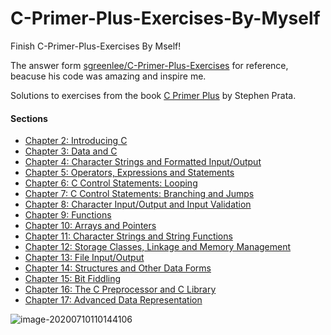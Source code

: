# C-Primer-Plus-Exercises-By-Myself

Finish C-Primer-Plus-Exercises By Mself!

The answer form [sgreenlee/C-Primer-Plus-Exercises](https://github.com/sgreenlee/C-Primer-Plus-Exercises) for reference, beacuse his code was amazing and inspire me.

Solutions to exercises from the book [C Primer Plus](http://www.amazon.com/Primer-Plus-6th-Developers-Library/dp/0321928423/ref=sr_1_1?ie=UTF8&qid=1444160774&sr=8-1&keywords=c+primer+plus) by Stephen Prata.

#### Sections

- [Chapter 2: Introducing C](https://github.com/Annihilater/C-Primer-Plus-Exercises-By-Myself/tree/master/chapter_2)
- [Chapter 3: Data and C](https://github.com/Annihilater/C-Primer-Plus-Exercises-By-Myself/tree/master/chapter_3)
- [Chapter 4: Character Strings and Formatted Input/Output](https://github.com/Annihilater/C-Primer-Plus-Exercises-By-Myself/tree/master/chapter_4)
- [Chapter 5: Operators, Expressions and Statements](https://github.com/Annihilater/C-Primer-Plus-Exercises-By-Myself/tree/master/chapter_5)
- [Chapter 6: C Control Statements: Looping](https://github.com/Annihilater/C-Primer-Plus-Exercises-By-Myself/tree/master/chapter_6)
- [Chapter 7: C Control Statements: Branching and Jumps](https://github.com/Annihilater/C-Primer-Plus-Exercises-By-Myself/tree/master/chapter_7)
- [Chapter 8: Character Input/Output and Input Validation](https://github.com/Annihilater/C-Primer-Plus-Exercises-By-Myself/tree/master/chapter_8)
- [Chapter 9: Functions](https://github.com/Annihilater/C-Primer-Plus-Exercises-By-Myself/tree/master/chapter_9)
- [Chapter 10: Arrays and Pointers](https://github.com/Annihilater/C-Primer-Plus-Exercises-By-Myself/tree/master/chapter_10)
- [Chapter 11: Character Strings and String Functions](https://github.com/Annihilater/C-Primer-Plus-Exercises-By-Myself/tree/master/chapter_11)
- [Chapter 12: Storage Classes, Linkage and Memory Management](https://github.com/Annihilater/C-Primer-Plus-Exercises-By-Myself/tree/master/chapter_12)
- [Chapter 13: File Input/Output](https://github.com/Annihilater/C-Primer-Plus-Exercises-By-Myself/tree/master/chapter_13)
- [Chapter 14: Structures and Other Data Forms](https://github.com/Annihilater/C-Primer-Plus-Exercises-By-Myself/tree/master/chapter_14)
- [Chapter 15: Bit Fiddling](https://github.com/Annihilater/C-Primer-Plus-Exercises-By-Myself/tree/master/chapter_15)
- [Chapter 16: The C Preprocessor and C Library]()
- [Chapter 17: Advanced Data Representation]()

![image-20200710110144106](https://klause-blog-pictures.oss-cn-shanghai.aliyuncs.com/uPic/image-20200710110144106.png)

